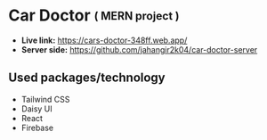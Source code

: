 # Car Doctor <sub><sup>( MERN project )<sup/><sub/>
* **Live link:** https://cars-doctor-348ff.web.app/
* **Server side:** https://github.com/jahangir2k04/car-doctor-server
## Used packages/technology
* Tailwind CSS
* Daisy UI
* React
* Firebase
